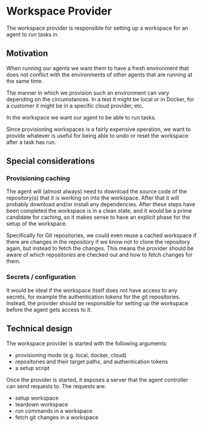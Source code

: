 # Workspace Provider

The workspace provider is responsible for setting up a workspace for an agent to run tasks in.

## Motivation

When running our agents we want them to have a fresh environment that does not conflict with the environments of other agents that are running at the same time.

The manner in which we provision such an environment can vary depending on the circumstances. In a test it might be local or in Docker, for a customer it might be
in a specific cloud provider, etc.

In the workspace we want our agent to be able to run tasks.

Since provisioning workspaces is a fairly expensive operation, we want to provide whatever is useful for being able to undo or reset the workspace after a task has run.

## Special considerations

### Provisioning caching

The agent will (almost always) need to download the source code of the repository(s) that it is working on into the workspace. After that it will probably download
and/or install any dependencies. After these steps have been completed the workspace is in a clean state, and it would be a prime candidate for caching, so it
makes sense to have an explicit phase for the setup of the workspace.

Specifically for Git repositories, we could even reuse a cached workspace if there are changes in the repository if we know not to clone the repository again, but
instead to fetch the changes. This means the provider should be aware of which repositories are checked out and how to fetch changes for them.

### Secrets / configuration

It would be ideal if the workspace itself does not have access to any secrets, for example the authentication tokens for the git repositories. Instead, the provider
should be responsible for setting up the workspace before the agent gets access to it.

## Technical design

The workspace provider is started with the following arguments:

  - provisioning mode (e.g. local, docker, cloud)
  - repositories and their target paths, and authentication tokens
  - a setup script

Once the provider is started, it exposes a server that the agent controller can send requests to. The requests are:

  - setup workspace
  - teardown workspace
  - run commands in a workspace
  - fetch git changes in a workspace
